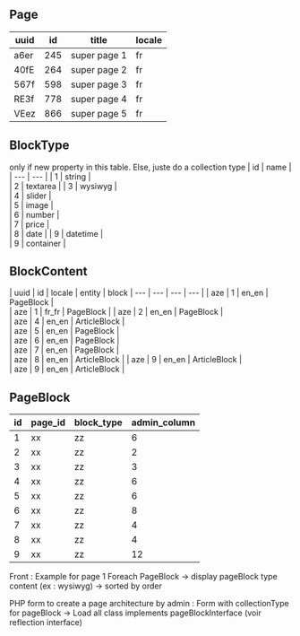 
## Page 
| uuid |   id    |    title     | locale |
| ---  |   ---   |     ---      |  ---   |
| a6er |   245   | super page 1 |   fr   |
| 40fE |   264   | super page 2 |   fr   | 
| 567f |   598   | super page 3 |   fr   | 
| RE3f |   778   | super page 4 |   fr   |  
| VEez |   866   | super page 5 |   fr   | 

## BlockType 
only if new property in this table. Else, juste do a collection type
| id  |   name    | 
| --- |   ---     |
|  1  | string    |          
|  2  | textarea  |
|  3  | wysiwyg   |  
|  4  | slider    |  
|  5  | image     |  
|  6  | number    |    
|  7  | price     |  
|  8  | date      | 
|  9  | datetime  |        
|  9  | container |    

## BlockContent
| uuid | id  | locale |    entity    | block
| ---  | --- |  ---   |     ---      |
| aze  |  1  | en_en  | PageBlock    |          
| aze  |  1  | fr_fr  | PageBlock    |
| aze  |  2  | en_en  | PageBlock    |  
| aze  |  4  | en_en  | ArticleBlock |  
| aze  |  5  | en_en  | PageBlock    |  
| aze  |  6  | en_en  | PageBlock    |    
| aze  |  7  | en_en  | PageBlock    |   
| aze  |  8  | en_en  | ArticleBlock | 
| aze  |  9  | en_en  | ArticleBlock |        
| aze  |  9  | en_en  | ArticleBlock | 

## PageBlock
| id  | page_id | block_type | admin_column | 
| --- |   ---   |    ---     |      ---     |
|  1  |   xx    |    zz      |       6      |          
|  2  |   xx    |    zz      |       2      | 
|  3  |   xx    |    zz      |       3      |   
|  4  |   xx    |    zz      |       6      |   
|  5  |   xx    |    zz      |       6      |   
|  6  |   xx    |    zz      |       8      |     
|  7  |   xx    |    zz      |       4      |   
|  8  |   xx    |    zz      |       4      |  
|  9  |   xx    |    zz      |      12      |          


Front :
Example for page 1
Foreach PageBlock
    -> display pageBlock type content (ex : wysiwyg)
    -> sorted by order



PHP form to create a page architecture by admin :
Form with collectionType for pageBlock
    -> Load all class implements pageBlockInterface (voir reflection interface)
